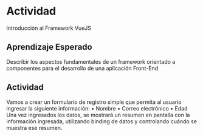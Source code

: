 # Actividad 

Introducción al Framework VueJS 

## Aprendizaje Esperado  

Describir los aspectos fundamentales de un framework orientado a 
componentes para el desarrollo de una aplicación Front-End 

## Actividad

Vamos a crear un formulario de registro simple que permita al usuario 
ingresar la siguiente información: 
• Nombre 
• Correo electrónico 
• Edad 
Una vez ingresados los datos, se mostrará un resumen en pantalla con la 
información ingresada, utilizando binding de datos y controlando cuándo 
se muestra ese resumen. 

